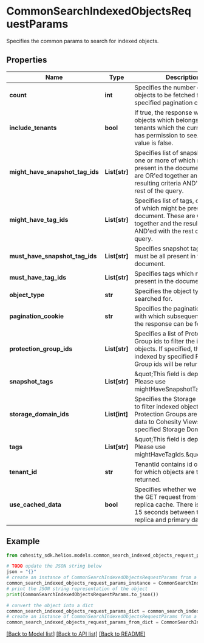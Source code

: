 # CommonSearchIndexedObjectsRequestParams

Specifies the common params to search for indexed objects.

## Properties

Name | Type | Description | Notes
------------ | ------------- | ------------- | -------------
**count** | **int** | Specifies the number of indexed objects to be fetched for the specified pagination cookie. | [optional] 
**include_tenants** | **bool** | If true, the response will include objects which belongs to all tenants which the current user has permission to see. Default value is false. | [optional] [default to False]
**might_have_snapshot_tag_ids** | **List[str]** | Specifies list of snapshot tags, one or more of which might be present in the document. These are OR&#39;ed together and the resulting criteria AND&#39;ed with the rest of the query. | [optional] 
**might_have_tag_ids** | **List[str]** | Specifies list of tags, one or more of which might be present in the document. These are OR&#39;ed together and the resulting criteria AND&#39;ed with the rest of the query. | [optional] 
**must_have_snapshot_tag_ids** | **List[str]** | Specifies snapshot tags which must be all present in the document. | [optional] 
**must_have_tag_ids** | **List[str]** | Specifies tags which must be all present in the document. | [optional] 
**object_type** | **str** | Specifies the object type to be searched for. | 
**pagination_cookie** | **str** | Specifies the pagination cookie with which subsequent parts of the response can be fetched. | [optional] 
**protection_group_ids** | **List[str]** | Specifies a list of Protection Group ids to filter the indexed objects. If specified, the objects indexed by specified Protection Group ids will be returned. | [optional] 
**snapshot_tags** | **List[str]** | \&quot;This field is deprecated. Please use mightHaveSnapshotTagIds.\&quot; | [optional] 
**storage_domain_ids** | **List[int]** | Specifies the Storage Domain ids to filter indexed objects for which Protection Groups are writing data to Cohesity Views on the specified Storage Domains. | [optional] 
**tags** | **List[str]** | \&quot;This field is deprecated. Please use mightHaveTagIds.\&quot; | [optional] 
**tenant_id** | **str** | TenantId contains id of the tenant for which objects are to be returned. | [optional] 
**use_cached_data** | **bool** | Specifies whether we can serve the GET request from the read replica cache. There is a lag of 15 seconds between the read replica and primary data source. | [optional] 

## Example

```python
from cohesity_sdk.helios.models.common_search_indexed_objects_request_params import CommonSearchIndexedObjectsRequestParams

# TODO update the JSON string below
json = "{}"
# create an instance of CommonSearchIndexedObjectsRequestParams from a JSON string
common_search_indexed_objects_request_params_instance = CommonSearchIndexedObjectsRequestParams.from_json(json)
# print the JSON string representation of the object
print(CommonSearchIndexedObjectsRequestParams.to_json())

# convert the object into a dict
common_search_indexed_objects_request_params_dict = common_search_indexed_objects_request_params_instance.to_dict()
# create an instance of CommonSearchIndexedObjectsRequestParams from a dict
common_search_indexed_objects_request_params_from_dict = CommonSearchIndexedObjectsRequestParams.from_dict(common_search_indexed_objects_request_params_dict)
```
[[Back to Model list]](../README.md#documentation-for-models) [[Back to API list]](../README.md#documentation-for-api-endpoints) [[Back to README]](../README.md)


